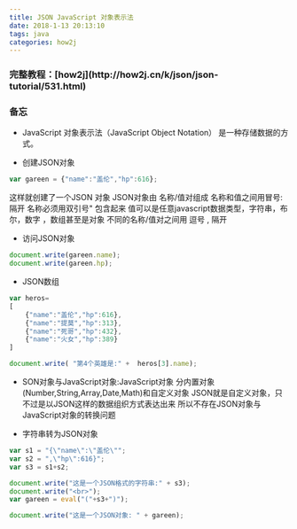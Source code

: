 ```yaml
---
title: JSON JavaScript 对象表示法
date: 2018-1-13 20:13:10
tags: java
categories: how2j
---
```



<h3>完整教程：[how2j](http://how2j.cn/k/json/json-tutorial/531.html)</h3>

<h3>备忘</h3>

- JavaScript 对象表示法（JavaScript Object Notation） 是一种存储数据的方式。

- 创建JSON对象
```js
var gareen = {"name":"盖伦","hp":616};
```
这样就创建了一个JSON 对象
JSON对象由 名称/值对组成 名称和值之间用冒号:隔开
名称必须用双引号" 包含起来
值可以是任意javascript数据类型，字符串，布尔，数字 ，数组甚至是对象
不同的名称/值对之间用 逗号 , 隔开

- 访问JSON对象
```js
document.write(gareen.name);
document.write(gareen.hp);
```

- JSON数组
```js
var heros=
[
    {"name":"盖伦","hp":616},
    {"name":"提莫","hp":313},
    {"name":"死哥","hp":432},
    {"name":"火女","hp":389}
]

document.write( "第4个英雄是:" +  heros[3].name);
```

- SON对象与JavaScript对象:JavaScript对象 分内置对象(Number,String,Array,Date,Math)和自定义对象 JSON就是自定义对象，只不过是以JSON这样的数据组织方式表达出来 所以不存在JSON对象与JavaScript对象的转换问题

- 字符串转为JSON对象
```js
var s1 = "{\"name\":\"盖伦\"";
var s2 = ",\"hp\":616}";
var s3 = s1+s2;

document.write("这是一个JSON格式的字符串:" + s3);
document.write("<br>");
var gareen = eval("("+s3+")");

document.write("这是一个JSON对象: " + gareen);
```  
